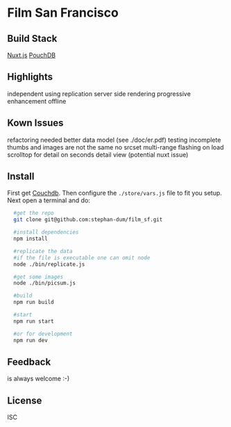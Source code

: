 # Film San Francisco

## Build Stack
  [Nuxt.js](https://nuxtjs.org)
  [PouchDB](https://pouchdb.com)

## Highlights
  independent using replication
  server side rendering
  progressive enhancement
  offline

## Kown Issues
  refactoring needed
  better data model (see ./doc/er.pdf)
  testing incomplete
  thumbs and images are not the same
  no srcset
  multi-range flashing on load
  scrolltop for detail on seconds detail view (potential nuxt issue)

## Install
First get [Couchdb](http://docs.couchdb.org/en/stable/install/unix.html). Then configure the `./store/vars.js` file to fit you setup. Next open a terminal and do:

```bash
  #get the repo
  git clone git@github.com:stephan-dum/film_sf.git

  #install dependencies
  npm install

  #replicate the data
  #if the file is executable one can omit node
  node ./bin/replicate.js

  #get some images
  node ./bin/picsum.js

  #build
  npm run build

  #start
  npm run start

  #or for development
  npm run dev
```
## Feedback
is always welcome :-)

## License
ISC
